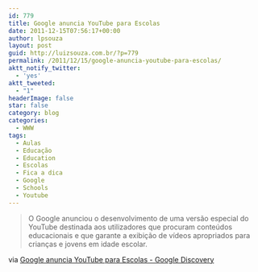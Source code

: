 ```yaml
---
id: 779
title: Google anuncia YouTube para Escolas
date: 2011-12-15T07:56:17+00:00
author: lpsouza
layout: post
guid: http://luizsouza.com.br/?p=779
permalink: /2011/12/15/google-anuncia-youtube-para-escolas/
aktt_notify_twitter:
  - 'yes'
aktt_tweeted:
  - "1"
headerImage: false
star: false
category: blog
categories:
  - WWW
tags:
  - Aulas
  - Educação
  - Education
  - Escolas
  - Fica a dica
  - Google
  - Schools
  - Youtube
---
```

> O Google anunciou o desenvolvimento de uma versão especial do YouTube destinada aos utilizadores que procuram conteúdos educacionais e que garante a exibição de vídeos apropriados para crianças e jovens em idade escolar.

via [Google anuncia YouTube para Escolas - Google Discovery](http://googlediscovery.com/2011/12/13/google-anuncia-youtube-para-escolas/?utm_source=feedburner&utm_medium=feed&utm_campaign=Feed%3A+googlediscovery+%28Google+Discovery.com%29)
